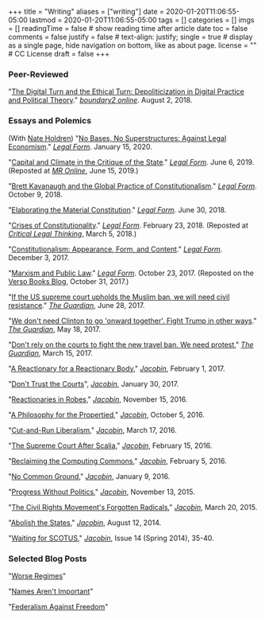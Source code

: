 +++
title = "Writing"
aliases = ["writing"]
date = 2020-01-20T11:06:55-05:00
lastmod = 2020-01-20T11:06:55-05:00
tags = []
categories = []
imgs = []
readingTime = false  # show reading time after article date
toc = false
comments = false
justify = false  # text-align: justify;
single = true  # display as a single page, hide navigation on bottom, like as about page.
license = ""  # CC License
draft = false
+++


### Peer-Reviewed

"[The Digital Turn and the Ethical Turn: Depoliticization in Digital Practice and Political Theory](https://www.boundary2.org/2018/08/hunter/)." [*boundary2 online*](https://www.boundary2.org/2018/08/hunter/). August 2, 2018.

### Essays and Polemics

(With [Nate Holdren](https://www.drake.edu/lps/facultystaff/nateholdren/)) "[No Bases, No Superstructures: Against Legal Economism](https://legalform.blog/2020/01/15/no-bases-no-superstructures-against-legal-economism-nate-holdren-and-rob-hunter/)." [_Legal Form_](https://legalform.blog/2020/01/15/no-bases-no-superstructures-against-legal-economism-nate-holdren-and-rob-hunter/). January 15, 2020.

"[Capital and Climate in the Critique of the State](https://legalform.blog/2019/06/06/capital-and-climate-in-the-critique-of-the-state-rob-hunter/)." [_Legal Form_](https://legalform.blog/2019/06/06/capital-and-climate-in-the-critique-of-the-state-rob-hunter/). June 6, 2019. (Reposted at [_MR Online_](https://mronline.org/2019/06/15/capital-and-climate-in-the-critique-of-the-state/), June 15, 2019.)

"[Brett Kavanaugh and the Global Practice of Constitutionalism](https://legalform.blog/2018/10/09/brett-kavanaugh-and-the-global-practice-of-constitutionalism-rob-hunter/)." [_Legal Form_](https://legalform.blog/2018/10/09/brett-kavanaugh-and-the-global-practice-of-constitutionalism-rob-hunter/). October 9, 2018.

"[Elaborating the Material Constitution](https://legalform.blog/2018/06/30/elaborating-the-material-constitution-a-response-to-marco-goldoni-rob-hunter/)." [_Legal Form_](https://legalform.blog/2018/06/30/elaborating-the-material-constitution-a-response-to-marco-goldoni-rob-hunter/). June 30, 2018.

"[Crises of Constitutionality](https://legalform.blog/2018/02/23/crises-of-constitutionality-rob-hunter/)." [_Legal Form_](https://legalform.blog/2018/02/23/crises-of-constitutionality-rob-hunter/). February 23, 2018. (Reposted at [_Critical Legal Thinking_](http://criticallegalthinking.com/2018/03/05/crises-of-constitutionality/), March 5, 2018.)

"[Constitutionalism: Appearance, Form, and Content](https://legalform.blog/2017/12/03/constitutionalism-appearance-form-and-content-rob-hunter/)." [_Legal Form_](https://legalform.blog/2017/12/03/constitutionalism-appearance-form-and-content-rob-hunter/). December 3, 2017.

"[Marxism and Public Law](https://legalform.blog/2017/10/23/marxism-and-public-law-rob-hunter/)." [_Legal Form_](https://legalform.blog/2017/10/23/marxism-and-public-law-rob-hunter/). October 23, 2017. (Reposted on the [Verso Books Blog](https://www.versobooks.com/blogs/3462-marxism-and-public-law), October 31, 2017.)

"[If the US supreme court upholds the Muslim ban, we will need civil resistance](https://www.theguardian.com/commentisfree/2017/jun/28/us-supreme-court-muslim-ban-civil-resistance)." [*The Guardian*](https://www.theguardian.com/commentisfree/2017/jun/28/us-supreme-court-muslim-ban-civil-resistance), June 28, 2017.

"[We don't need Clinton to go 'onward together'. Fight Trump in other ways](https://www.theguardian.com/commentisfree/2017/may/18/we-dont-need-clinton-to-go-onward-together-fight-trump-in-other-ways)." [*The Guardian*](https://www.theguardian.com/commentisfree/2017/may/18/we-dont-need-clinton-to-go-onward-together-fight-trump-in-other-ways), May 18, 2017.

"[Don't rely on the courts to fight the new travel ban. We need protest](https://www.theguardian.com/commentisfree/2017/mar/15/battle-over-new-travel-ban-here-protest)," [*The Guardian*](https://www.theguardian.com/commentisfree/2017/mar/15/battle-over-new-travel-ban-here-protest), March 15, 2017.

"[A Reactionary for a Reactionary Body](https://www.jacobinmag.com/2017/02/trump-gorsuch-supreme-court-nomination-garland/)," [*Jacobin*](https://www.jacobinmag.com/2017/02/trump-gorsuch-supreme-court-nomination-garland/), February 1, 2017.

"[Don't Trust the Courts](https://www.jacobinmag.com/2017/01/trump-refugee-muslim-ban-airport-protests/)", [*Jacobin*](https://www.jacobinmag.com/2017/01/trump-refugee-muslim-ban-airport-protests/), January 30, 2017.

"[Reactionaries in Robes](https://www.jacobinmag.com/2016/11/donald-trump-antonin-scalia-warren-supreme-court/)," [*Jacobin*](https://www.jacobinmag.com/2016/11/donald-trump-antonin-scalia-warren-supreme-court/), November 15, 2016.

"[A Philosophy for the Propertied](https://www.jacobinmag.com/2016/10/libertarian-liberal-gary-johnson-deliberation/)," [*Jacobin*](https://www.jacobinmag.com/2016/10/libertarian-liberal-gary-johnson-deliberation/), October 5, 2016.

"[Cut-and-Run Liberalism](https://www.jacobinmag.com/2016/03/obama-supreme-court-merrick-scotus-republicans/)," [*Jacobin*](https://www.jacobinmag.com/2016/03/obama-supreme-court-merrick-scotus-republicans/), March 17, 2016.

"[The Supreme Court After Scalia](https://www.jacobinmag.com/2016/02/supreme-court-antonin-scalia-death-nomination-bernie-sanders/)," [*Jacobin*](https://www.jacobinmag.com/2016/02/supreme-court-antonin-scalia-death-nomination-bernie-sanders/), February 15, 2016.

"[Reclaiming the Computing Commons](https://www.jacobinmag.com/2016/02/free-software-movement-richard-stallman-linux-open-source-enclosure/)," [*Jacobin*](https://www.jacobinmag.com/2016/02/free-software-movement-richard-stallman-linux-open-source-enclosure/), February 5, 2016.

"[No Common Ground](https://www.jacobinmag.com/2016/01/oregon-malheur-standoff-militia-ammon-cliven-bundy/)," [*Jacobin*](https://www.jacobinmag.com/2016/01/oregon-malheur-standoff-militia-ammon-cliven-bundy/), January 9, 2016.

"[Progress Without Politics](https://www.jacobinmag.com/2015/11/notorious-rbg-review-supreme-court/)," [*Jacobin*](https://www.jacobinmag.com/2015/11/notorious-rbg-review-supreme-court/), November 13, 2015.

"[The Civil Rights Movement's Forgotten Radicals](https://www.jacobinmag.com/2015/03/civil-rights-movement-bruce-ackerman/)," [*Jacobin*](https://www.jacobinmag.com/2015/03/civil-rights-movement-bruce-ackerman/), March 20, 2015.

"[Abolish the States](https://www.jacobinmag.com/2014/08/abolish-the-states/)," [*Jacobin*](https://www.jacobinmag.com/2014/08/abolish-the-states/), August 12, 2014.

"[Waiting for SCOTUS](https://www.jacobinmag.com/2014/06/waiting-for-scotus/)," [*Jacobin*](https://www.jacobinmag.com/2014/06/waiting-for-scotus/), Issue 14 (Spring 2014), 35-40.

### Selected Blog Posts

"[Worse Regimes](http://rhunter.org/blog/2015/03/30/worse-regimes/)"

"[Names Aren't Important](http://rhunter.org/blog/2013/06/19/iain-banks-1954-2013-culture-novels/)"

"[Federalism Against Freedom](http://rhunter.org/blog/2013/03/18/federalism-against-freedom/)"
